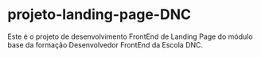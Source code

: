# projeto-landing-page-DNC
Este é o projeto de desenvolvimento FrontEnd de Landing Page do módulo base da formação Desenvolvedor FrontEnd da Escola DNC.
